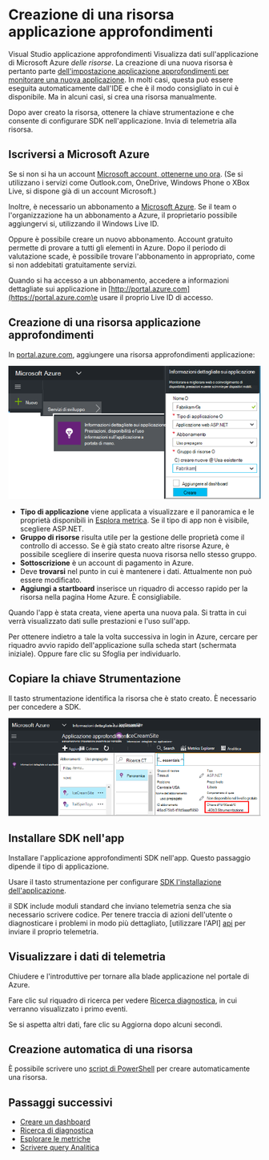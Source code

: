 <properties 
    pageTitle="Creare una nuova risorsa applicazione approfondimenti | Microsoft Azure" 
    description="Impostare le informazioni dettagliate sui applicazione monitoraggio per una nuova applicazione live. Approccio basato sul Web." 
    services="application-insights" 
    documentationCenter=""
    authors="alancameronwills" 
    manager="douge"/>

<tags 
    ms.service="application-insights" 
    ms.workload="tbd" 
    ms.tgt_pltfrm="ibiza" 
    ms.devlang="na" 
    ms.topic="article" 
    ms.date="08/26/2016" 
    ms.author="awills"/>

# <a name="create-an-application-insights-resource"></a>Creazione di una risorsa applicazione approfondimenti

Visual Studio applicazione approfondimenti Visualizza dati sull'applicazione di Microsoft Azure *delle risorse*. La creazione di una nuova risorsa è pertanto parte [dell'impostazione applicazione approfondimenti per monitorare una nuova applicazione][start]. In molti casi, questa può essere eseguita automaticamente dall'IDE e che è il modo consigliato in cui è disponibile. Ma in alcuni casi, si crea una risorsa manualmente.

Dopo aver creato la risorsa, ottenere la chiave strumentazione e che consente di configurare SDK nell'applicazione. Invia di telemetria alla risorsa.

## <a name="sign-up-to-microsoft-azure"></a>Iscriversi a Microsoft Azure

Se si non si ha un account [Microsoft account, ottenerne uno ora](http://live.com). (Se si utilizzano i servizi come Outlook.com, OneDrive, Windows Phone o XBox Live, si dispone già di un account Microsoft.)

Inoltre, è necessario un abbonamento a [Microsoft Azure](http://azure.com). Se il team o l'organizzazione ha un abbonamento a Azure, il proprietario possibile aggiungervi si, utilizzando il Windows Live ID.

Oppure è possibile creare un nuovo abbonamento. Account gratuito permette di provare a tutti gli elementi in Azure. Dopo il periodo di valutazione scade, è possibile trovare l'abbonamento in appropriato, come si non addebitati gratuitamente servizi. 

Quando si ha accesso a un abbonamento, accedere a informazioni dettagliate sui applicazione in [http://portal.azure.com](https://portal.azure.com)e usare il proprio Live ID di accesso.


## <a name="create-an-application-insights-resource"></a>Creazione di una risorsa applicazione approfondimenti
  

In [portal.azure.com](https://portal.azure.com), aggiungere una risorsa approfondimenti applicazione:

![Fare clic su nuovi, applicazione approfondimenti](./media/app-insights-create-new-resource/01-new.png)


* **Tipo di applicazione** viene applicata a visualizzare e il panoramica e le proprietà disponibili in [Esplora metrica][metrics]. Se il tipo di app non è visibile, scegliere ASP.NET.
* **Gruppo di risorse** risulta utile per la gestione delle proprietà come il controllo di accesso. Se è già stato creato altre risorse Azure, è possibile scegliere di inserire questa nuova risorsa nello stesso gruppo.
* **Sottoscrizione** è un account di pagamento in Azure.
* Deve **trovarsi** nel punto in cui è mantenere i dati. Attualmente non può essere modificato.
* **Aggiungi a startboard** inserisce un riquadro di accesso rapido per la risorsa nella pagina Home Azure. È consigliabile.

Quando l'app è stata creata, viene aperta una nuova pala. Si tratta in cui verrà visualizzato dati sulle prestazioni e l'uso sull'app. 

Per ottenere indietro a tale la volta successiva in login in Azure, cercare per riquadro avvio rapido dell'applicazione sulla scheda start (schermata iniziale). Oppure fare clic su Sfoglia per individuarlo.


## <a name="copy-the-instrumentation-key"></a>Copiare la chiave Strumentazione

Il tasto strumentazione identifica la risorsa che è stato creato. È necessario per concedere a SDK.

![Fare clic su nozioni di base, premere il tasto strumentazione, CTRL + C](./media/app-insights-create-new-resource/02-props.png)

## <a name="install-the-sdk-in-your-app"></a>Installare SDK nell'app

Installare l'applicazione approfondimenti SDK nell'app. Questo passaggio dipende il tipo di applicazione. 

Usare il tasto strumentazione per configurare [SDK l'installazione dell'applicazione][start].

il SDK include moduli standard che inviano telemetria senza che sia necessario scrivere codice. Per tenere traccia di azioni dell'utente o diagnosticare i problemi in modo più dettagliato, [utilizzare l'API] [ api] per inviare il proprio telemetria.


## <a name="monitor"></a>Visualizzare i dati di telemetria

Chiudere e l'introduttive per tornare alla blade applicazione nel portale di Azure.

Fare clic sul riquadro di ricerca per vedere [Ricerca diagnostica][diagnostic], in cui verranno visualizzato i primo eventi. 

Se si aspetta altri dati, fare clic su Aggiorna dopo alcuni secondi.

## <a name="creating-a-resource-automatically"></a>Creazione automatica di una risorsa

È possibile scrivere uno [script di PowerShell](app-insights-powershell-script-create-resource.md) per creare automaticamente una risorsa.

## <a name="next-steps"></a>Passaggi successivi

* [Creare un dashboard](app-insights-dashboards.md)
* [Ricerca di diagnostica](app-insights-diagnostic-search.md)
* [Esplorare le metriche](app-insights-metrics-explorer.md)
* [Scrivere query Analitica](app-insights-analytics.md)


<!--Link references-->

[api]: app-insights-api-custom-events-metrics.md
[diagnostic]: app-insights-diagnostic-search.md
[metrics]: app-insights-metrics-explorer.md
[start]: app-insights-overview.md

 
